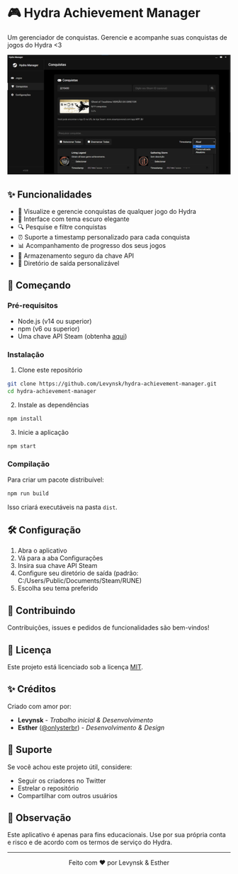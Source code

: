 # 🎮 Hydra Achievement Manager

Um gerenciador de conquistas. Gerencie e acompanhe suas conquistas de jogos do Hydra <3

![Preview do Hydra Manager](assets/preview.png)

## ✨ Funcionalidades

- 🎯 Visualize e gerencie conquistas de qualquer jogo do Hydra
- 🎨 Interface com tema escuro elegante
- 🔍 Pesquise e filtre conquistas
- ⏰ Suporte a timestamp personalizado para cada conquista
- 📊 Acompanhamento de progresso dos seus jogos
- 🔐 Armazenamento seguro da chave API
- 📁 Diretório de saída personalizável

## 🚀 Começando

### Pré-requisitos

- Node.js (v14 ou superior)
- npm (v6 ou superior)
- Uma chave API Steam (obtenha [aqui](https://steamcommunity.com/dev/apikey))

### Instalação

1. Clone este repositório
```bash
git clone https://github.com/Levynsk/hydra-achievement-manager.git
cd hydra-achievement-manager
```

2. Instale as dependências
```bash
npm install
```

3. Inicie a aplicação
```bash
npm start
```

### Compilação

Para criar um pacote distribuível:

```bash
npm run build
```

Isso criará executáveis na pasta `dist`.

## 🛠️ Configuração

1. Abra o aplicativo
2. Vá para a aba Configurações
3. Insira sua chave API Steam
4. Configure seu diretório de saída (padrão: C:/Users/Public/Documents/Steam/RUNE)
5. Escolha seu tema preferido

## 🤝 Contribuindo

Contribuições, issues e pedidos de funcionalidades são bem-vindos!

## 📝 Licença

Este projeto está licenciado sob a licença [MIT](LICENSE).

## ✨ Créditos

Criado com amor por:

- **Levynsk** - *Trabalho inicial & Desenvolvimento*
- **Esther** ([@onlysterbr](https://twitter.com/onlysterbr)) - *Desenvolvimento & Design*

## 💖 Suporte

Se você achou este projeto útil, considere:

- Seguir os criadores no Twitter
- Estrelar o repositório
- Compartilhar com outros usuários

## 📌 Observação

Este aplicativo é apenas para fins educacionais. Use por sua própria conta e risco e de acordo com os termos de serviço do Hydra.

---

<p align="center">Feito com ❤️ por Levynsk & Esther</p>
